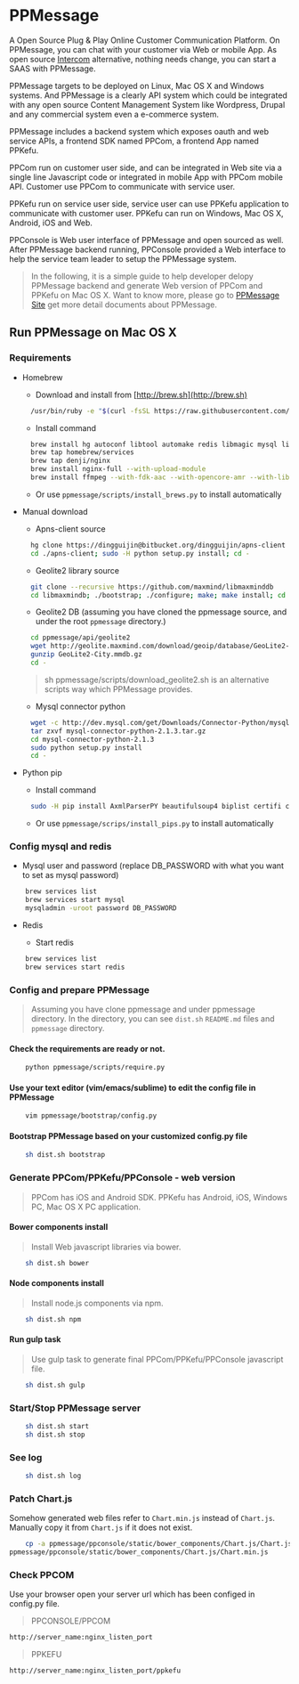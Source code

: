 # PPMessage
A Open Source Plug & Play Online Customer Communication Platform. On PPMessage, you can chat with your customer via Web or mobile App. As open source [Intercom](http://intercom.io) alternative, nothing needs change, you can start a SAAS with PPMessage.

PPMessage targets to be deployed on Linux, Mac OS X and Windows systems. And PPMessage is a clearly API system which could be integrated with any open source Content Management System like Wordpress, Drupal and any commercial system even a e-commerce system.

PPMessage includes a backend system which exposes oauth and web service APIs, a frontend SDK named PPCom, a frontend App named PPKefu.

PPCom run on customer user side, and can be integrated in Web site via a single line Javascript code or integrated in mobile App with PPCom mobile API. Customer use PPCom to communicate with service user.

PPKefu run on service user side, service user can use PPKefu application to communicate with customer user. PPKefu can run on Windows, Mac OS X, Android, iOS and Web.

PPConsole is Web user interface of PPMessage and open sourced as well. After PPMessage backend running, PPConsole provided a Web interface to help the service team leader to setup the PPMessage system. 

 
> In the following, it is a simple guide to help developer delopy PPMessage backend and generate Web version of PPCom and PPKefu on Mac OS X. Want to know more, please go to [PPMessage Site](http://ppmessage.com) get more detail documents about PPMessage.

## Run PPMessage on Mac OS X

### Requirements

* Homebrew
  * Download and install from [http://brew.sh](http://brew.sh)
  ```Bash
    /usr/bin/ruby -e "$(curl -fsSL https://raw.githubusercontent.com/Homebrew/install/master/install)"
  ```
  
  * Install command
  ```Bash
    brew install hg autoconf libtool automake redis libmagic mysql libjpeg libffi fdk-aac lame mercurial
    brew tap homebrew/services
    brew tap denji/nginx
    brew install nginx-full --with-upload-module
    brew install ffmpeg --with-fdk-aac --with-opencore-amr --with-libvorbis --with-opus
  ```

  * Or use `ppmessage/scripts/install_brews.py` to install automatically

* Manual download
  * Apns-client source
  ```Bash
    hg clone https://dingguijin@bitbucket.org/dingguijin/apns-client
    cd ./apns-client; sudo -H python setup.py install; cd -
  ```
  * Geolite2 library source
  ```Bash
    git clone --recursive https://github.com/maxmind/libmaxminddb
    cd libmaxmindb; ./bootstrap; ./configure; make; make install; cd -
  ```

  * Geolite2 DB (assuming you have cloned the ppmessage source, and under the root `ppmessage` directory.)
  ```Bash
    cd ppmessage/api/geolite2
    wget http://geolite.maxmind.com/download/geoip/database/GeoLite2-City.mmdb.gz
    gunzip GeoLite2-City.mmdb.gz
    cd -
  ```
  > sh ppmessage/scripts/download_geolite2.sh is an alternative scripts way which PPMessage provides.

  * Mysql connector python
  ```Bash
    wget -c http://dev.mysql.com/get/Downloads/Connector-Python/mysql-connector-python-2.1.3.tar.gz
    tar zxvf mysql-connector-python-2.1.3.tar.gz
    cd mysql-connector-python-2.1.3
    sudo python setup.py install
    cd -
  ```

* Python pip
  * Install command
  ```Bash
    sudo -H pip install AxmlParserPY beautifulsoup4 biplist certifi cffi chardet cryptography evernote filemagic geoip2 green identicon ipaddr jieba matplotlib maxminddb numpy paho-mqtt paramiko Pillow ppmessage-mqtt pyOpenSSL pyparsing pypinyin python-dateutil python-gcm qiniu qrcode readline redis requests rq scikit-learn scipy six SQLAlchemy supervisor tornado xlrd
  ```
  * Or use `ppmessage/scrips/install_pips.py` to install automatically

### Config mysql and redis

* Mysql user and password (replace DB_PASSWORD with what you want to set as mysql password)

```Bash
    brew services list
    brew services start mysql
    mysqladmin -uroot password DB_PASSWORD
```

* Redis

  * Start redis
```Bash
    brew services list
    brew services start redis
```

### Config and prepare PPMessage

> Assuming you have clone ppmessage and under ppmessage directory.
> In the directory, you can see `dist.sh` `README.md` files and `ppmessage` directory.

#### Check the requirements are ready or not.

```Bash
    python ppmessage/scripts/require.py
```

#### Use your text editor (vim/emacs/sublime) to edit the config file in PPMessage

```Bash
    vim ppmessage/bootstrap/config.py
```

#### Bootstrap PPMessage based on your customized config.py file
```Bash
    sh dist.sh bootstrap
```

### Generate PPCom/PPKefu/PPConsole - web version

> PPCom has iOS and Android SDK. PPKefu has Android, iOS, Windows PC, Mac OS X PC application.

#### Bower components install

> Install Web javascript libraries via bower.

```Bash
    sh dist.sh bower
```

#### Node components install

> Install node.js components via npm.

```Bash
    sh dist.sh npm
```

#### Run gulp task

> Use gulp task to generate final PPCom/PPKefu/PPConsole javascript file.

```Bash
    sh dist.sh gulp
```

### Start/Stop PPMessage server

```Bash
    sh dist.sh start
    sh dist.sh stop
```

### See log

```Bash
    sh dist.sh log
```

### Patch Chart.js

Somehow generated web files refer to `Chart.min.js` instead of `Chart.js`.
Manually copy it from `Chart.js` if it does not exist.

```Bash
    cp -a ppmessage/ppconsole/static/bower_components/Chart.js/Chart.js
ppmessage/ppconsole/static/bower_components/Chart.js/Chart.min.js
```

### Check PPCOM

Use your browser open your server url which has been configed in config.py file.

> PPCONSOLE/PPCOM

```Bash
http://server_name:nginx_listen_port
```

> PPKEFU

```Bash
http://server_name:nginx_listen_port/ppkefu
```

